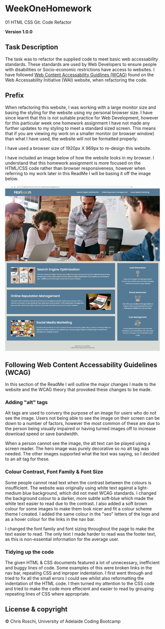 # WeekOneHomework
01 HTML CSS Git: Code Refactor

**Version 1.0.0**

## Task Description
The task was to refactor the supplied code to meet basic web accessability standards. These standards are used by Web Developers to ensure people with disabilities or Socio-economic restrictions have access to websites. I have followed <a href="https://www.w3.org/WAI/standards-guidelines/wcag/">Web Content Accessability Guidlines (WCAG)</a> found on the  Web Accessability Initiative (WAI) website, when refactoring the code.

## Prefix
When refactoring this website, I was working with a large monitor size and basing the styling for the website using my personal browser size. I have since learnt that this is not suitable practice for Web Development, however for this particular week one homework assignment I have not made any further updates to my styling to meet a standard sized screen. This means that if you are viewing my work on a smaller monitor (or browser window) than what I have used, the website will not be formatted properly.

I have used a browser size of 1920px X 969px to re-design this website. 

I have included an image below of how the website looks in my browser. I understand that this homework assignment is more focused on the HTML/CSS code rather than browser responsiveness, however when referring to my work later in this ReadMe I will be basing it off the image below.

![](assets/images/Website-Viewed-At-1920x969-pixels.png)

## Following Web Content Accessability Guidelines (WCAG)

In this section of the ReadMe I will outline the major changes I made to the website and the WCAG theory that provoked these changes to be made.

### Adding "alt" tags

Alt tags are used to convery the purpose of an image for users who do not see the image. Users not being able to see the image on their screen can be down to a number of factors, however the most common of these are due to the person being visually impaired or having turned images off to increase download speed or save bandwidth.

When a person cannot see the image, the alt text can be played using a screen reader. The hero image was purely decorative so no alt tag was needed. The other images supported what the text was saying, so I decided to an alt tag for these.

### Colour Contrast, Font Family & Font Size

Some people cannot read text when the contrast between the colours is insufficient. The website was originally using white text against a light-medium blue background, which did not meet WCAG standards. I changed the background colour to a darker, more subtle soft-blue which made the white text easier to read due to the contrast. I also added a soft brown colour for some images to make them look nicer and fit a colour scheme theme I created. I added the same colour in the "seo" letters of the logo and as a hover colour for the links in the nav bar.

I changed the font family and font sizing throughout the page to make the text easier to read. The only text I made harder to read was the footer text, as this is non-essential information for the average user.

### Tidying up the code

The given HTML & CSS documents featured a lot of unnecessary, inefficient and buggy lines of code. Some examples of this were broken links in the nav bar, repeating CSS and inproper indentation. I first went through and tried to fix all the small errors I could see whilst also reformatting the indentation of the HTML code. I then turned my attention to the CSS code and tried to make the code more effecient and easier to read by grouping repeating lines of CSS where appropriate. 


## License & copyright

© Chris Roschi, University of Adelaide Coding Bootcamp
